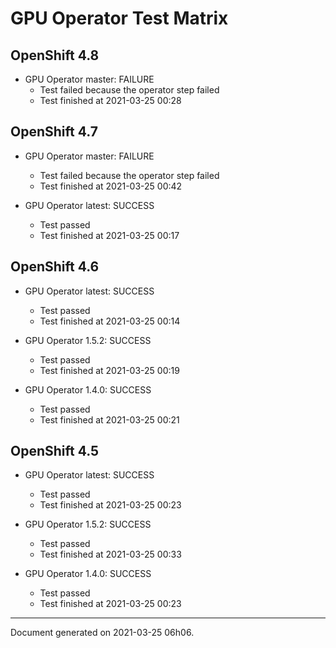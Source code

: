 
GPU Operator Test Matrix
========================

OpenShift 4.8
-------------

* GPU Operator master: FAILURE
  - Test failed because the operator step failed
  - Test finished at 2021-03-25 00:28

OpenShift 4.7
-------------

* GPU Operator master: FAILURE
  - Test failed because the operator step failed
  - Test finished at 2021-03-25 00:42

* GPU Operator latest: SUCCESS
  - Test passed
  - Test finished at 2021-03-25 00:17

OpenShift 4.6
-------------

* GPU Operator latest: SUCCESS
  - Test passed
  - Test finished at 2021-03-25 00:14

* GPU Operator 1.5.2: SUCCESS
  - Test passed
  - Test finished at 2021-03-25 00:19

* GPU Operator 1.4.0: SUCCESS
  - Test passed
  - Test finished at 2021-03-25 00:21

OpenShift 4.5
-------------

* GPU Operator latest: SUCCESS
  - Test passed
  - Test finished at 2021-03-25 00:23

* GPU Operator 1.5.2: SUCCESS
  - Test passed
  - Test finished at 2021-03-25 00:33

* GPU Operator 1.4.0: SUCCESS
  - Test passed
  - Test finished at 2021-03-25 00:23


---
Document generated on 2021-03-25 06h06.
